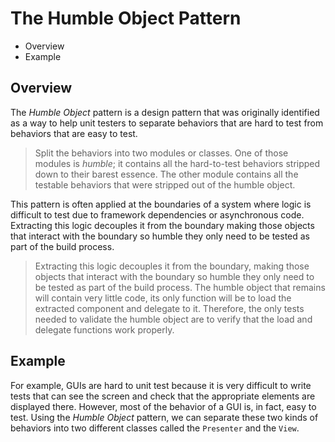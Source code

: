 # The Humble Object Pattern

* Overview
* Example

## Overview

The *Humble Object* pattern is a design pattern that was originally identified as a way to help unit testers to separate behaviors that are hard to test from behaviors that are easy to test.

> Split the behaviors into two modules or classes. One of those modules is *humble*; it contains all the hard-to-test behaviors stripped down to their barest essence. The other module contains all the testable behaviors that were stripped out of the humble object.

This pattern is often applied at the boundaries of a system where logic is difficult to test due to framework dependencies or asynchronous code. Extracting this logic decouples it from the boundary making those objects that interact with the boundary so humble they only need to be tested as part of the build process.

> Extracting this logic decouples it from the boundary, making those objects that interact with the boundary so humble they only need to be tested as part of the build process. The humble object that remains will contain very little code, its only function will be to load the extracted component and delegate to it. Therefore, the only tests needed to validate the humble object are to verify that the load and delegate functions work properly.

## Example

For example, GUIs are hard to unit test because it is very difficult to write tests that can see the screen and check that the appropriate elements are displayed there. However, most of the behavior of a GUI is, in fact, easy to test. Using the *Humble Object* pattern, we can separate these two kinds of behaviors into two different classes called the `Presenter` and the `View`.
